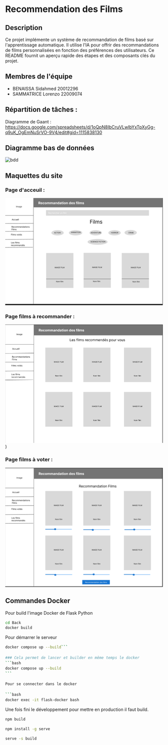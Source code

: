 # Recommendation des Films

## Description

Ce projet implémente un système de recommandation de films basé sur l'apprentissage automatique. Il utilise l'IA pour offrir des recommandations de films personnalisées en fonction des préférences des utilisateurs. Ce README fournit un aperçu rapide des étapes et des composants clés du projet.

## Membres de l'équipe

- BENAISSA Sidahmed 20012296
- SAMMATRICE Lorenzo 22009074

## Répartition de tâches :

Diagramme de Gaant : https://docs.google.com/spreadsheets/d/1oQpN8IbCruVLwIbYxTpXyGg-q9uK_OgEmNuSrVO-9V4/edit#gid=1115838130

## Diagramme bas de données

![bdd](https://github.com/Sidahmed-ben/recommendation-des-films/assets/90385023/045ff928-d5a3-47d1-a1dd-acd200c3e7be)

## Maquettes du site

### Page d'acceuil :
![maquette](https://raw.githubusercontent.com/Sidahmed-ben/recommendation-des-films/main/maquette/PageAccueil.png)

### Page films à recommander :
![maquette](https://raw.githubusercontent.com/Sidahmed-ben/recommendation-des-films/main/maquette/FilmsRecommende.png))

### Page films à voter :
![maquette](https://raw.githubusercontent.com/Sidahmed-ben/recommendation-des-films/main/maquette/recommendationDesFilmVoter.png)




## Commandes Docker

Pour build l'image Docker de Flask Python

```bash
cd Back
docker build
```

Pour démarrer le serveur

````bash
docker compose up --build```

### Cela permet de lancer et builder en même temps le docker
```bash
docker compose up --build
```

Pour se connecter dans le docker

```bash
docker exec -it flask-docker bash
````

Une fois fini le développement pour mettre en production il faut build.

```bash
npm build
```

```bash
npm install -g serve
```

```bash
serve -s build
```
